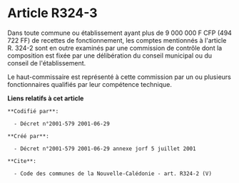 # Article R324-3

Dans toute commune ou établissement ayant plus de 9 000 000 F CFP (494 722 FF) de recettes de fonctionnement, les comptes
mentionnés à l'article R. 324-2 sont en outre examinés par une commission de contrôle dont la composition est fixée par une
délibération du conseil municipal ou du conseil de l'établissement.

Le haut-commissaire est représenté à cette commission par un ou plusieurs fonctionnaires qualifiés par leur compétence
technique.

**Liens relatifs à cet article**

	**Codifié par**:

	  - Décret n°2001-579 2001-06-29

	**Créé par**:

	  - Décret n°2001-579 2001-06-29 annexe jorf 5 juillet 2001

	**Cite**:

	  - Code des communes de la Nouvelle-Calédonie - art. R324-2 (V)
